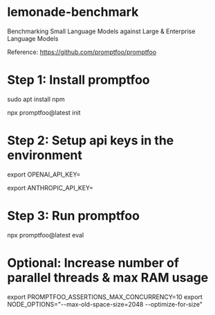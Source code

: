 # lemonade-benchmark
Benchmarking Small Language Models against Large &amp; Enterprise Language Models

Reference: https://github.com/promptfoo/promptfoo


# Step 1: Install promptfoo

sudo apt install npm

npx promptfoo@latest init

# Step 2: Setup api keys in the environment

export OPENAI_API_KEY=<my-api-key>

export ANTHROPIC_API_KEY=<my-api-key>

# Step 3: Run promptfoo

npx promptfoo@latest eval

# Optional: Increase number of parallel threads & max RAM usage

export PROMPTFOO_ASSERTIONS_MAX_CONCURRENCY=10
export NODE_OPTIONS="--max-old-space-size=2048 --optimize-for-size"